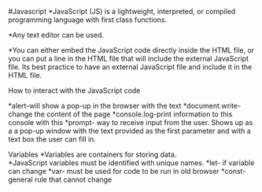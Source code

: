 #Javascript
*JavaScript (JS) is a lightweight, interpreted, or compiled programming language with first class functions.

*Any text editor can be used.

*You can either embed the JavaScript code directly inside the HTML file, or you can put a line in the HTML file that will include the external JavaScript file. Its best practice to have an external JavaScript file and include it in the HTML file.

How to interact with the JavaScript code

*alert-will show a pop-up in the browser with the text
*document.write-change the content of the page 
*console.log-print information to this console with this 
*prompt- way to receive input from the user. Shows up as a a pop-up window with the text provided as the first parameter and with a text box the user can fill in. 

Variables
*Variables are containers for storing data.
*JavaScript variables must be identified with unique names.
*let- if variable can change
*var- must be used for code to be run in old browser
*const- general rule that cannot change
